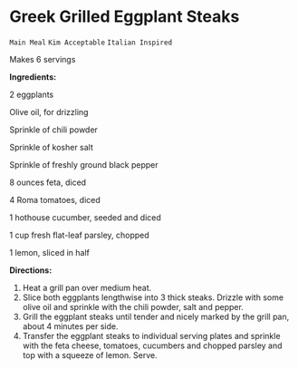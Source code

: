 # Greek Grilled Eggplant Steaks

`Main Meal` `Kim Acceptable` `Italian Inspired`

Makes 6 servings

**Ingredients:**

2 eggplants

Olive oil, for drizzling

Sprinkle of chili powder 

Sprinkle of kosher salt 

Sprinkle of freshly ground black pepper 

8 ounces feta, diced 

4 Roma tomatoes, diced 

1 hothouse cucumber, seeded and diced 

1 cup fresh flat-leaf parsley, chopped 

1 lemon, sliced in half

**Directions:**

1. Heat a grill pan over medium heat.
2. Slice both eggplants lengthwise into 3 thick steaks. Drizzle with some olive oil and sprinkle with the chili powder, salt and pepper.
3. Grill the eggplant steaks until tender and nicely marked by the grill pan, about 4 minutes per side.
4. Transfer the eggplant steaks to individual serving plates and sprinkle with the feta cheese, tomatoes, cucumbers and chopped parsley and top with a squeeze of lemon. Serve.
